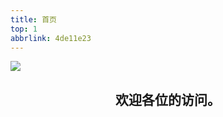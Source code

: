 ```yaml
---
title: 首页
top: 1
abbrlink: 4de11e23
---
```

![](https://images.unsplash.com/photo-1536383389102-0ac333c44981?ixlib=rb-1.2.1&ixid=MnwxMjA3fDB8MHxwaG90by1wYWdlfHx8fGVufDB8fHx8&auto=format&fit=crop&w=2521&q=80)
## <center> 欢迎各位的访问。</center>
